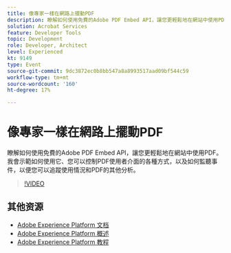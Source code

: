 ```yaml
---
title: 像專家一樣在網路上擺動PDF
description: 瞭解如何使用免費的Adobe PDF Embed API，讓您更輕鬆地在網站中使用PDF。 我會示範如何使用它、您可以控制PDF使用者介面的各種方式，以及如何監聽事件，以便您可以追蹤使用情況和PDF的其他分析。
solution: Acrobat Services
feature: Developer Tools
topic: Development
role: Developer, Architect
level: Experienced
kt: 9149
type: Event
source-git-commit: 9dc3872ec0b8bb547a8a8993517aad09bf544c59
workflow-type: tm+mt
source-wordcount: '160'
ht-degree: 17%

---
```


# 像專家一樣在網路上擺動PDF

瞭解如何使用免費的Adobe PDF Embed API，讓您更輕鬆地在網站中使用PDF。 我會示範如何使用它、您可以控制PDF使用者介面的各種方式，以及如何監聽事件，以便您可以追蹤使用情況和PDF的其他分析。


>[!VIDEO](https://video.tv.adobe.com/v/337602/?quality=12&learn=on&hidetitle=true)

## 其他资源

- [Adobe Experience Platform 文档](https://experienceleague.adobe.com/docs/experience-platform.html)
- [Adobe Experience Platform 概述](https://experienceleague.adobe.com/docs/experience-platform/landing/home.html?lang=zh-Hans)
- [Adobe Experience Platform 教程](https://experienceleague.adobe.com/docs/platform-learn/tutorials/overview.html?lang=en)
